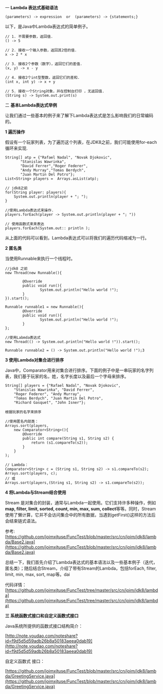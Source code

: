 一 **Lambda 表达式基础语法**

```
(parameters) -> expression  or  (parameters) -> {statements;}
```

以下，是Java中Lambda表达式的简单例子。

```
// 1. 不需要参数，返回值.
() -> 5

// 2. 接收一个输入参数，返回其2倍的值.
x -> 2 * x

// 3. 接收2个参数（数字），返回它们的差值.
(x, y) -> x - y

// 4. 接收2个int型整数，返回它们的差和.
(int x, int y) -> x + y

// 5. 接收一个String对象，并在控制台打印 ，无返回值.
(String s) -> System.out.print(s)
```

二 **基本Lambda表达式举例**

让我们通过一些基本的例子来了解下Lambda表达式是怎么影响我们的日常编码的。

**1 遍历操作**

假设有一个玩家列表，为了遍历这个列表，在JDK8之前，我们可能使用for-each循环来实现.

```
String[] atp = {"Rafael Nadal", "Novak Djokovic",  
       "Stanislas Wawrinka",  
       "David Ferrer","Roger Federer",  
       "Andy Murray","Tomas Berdych",  
       "Juan Martin Del Potro"};
List<String> players =  Arrays.asList(atp);

// jdk8之前
for(String player: players){
    System.out.println(player + "; "); 
}

//使用Lambda表达式来操作.
players.forEach(player -> System.out.println(player + "; "))

// 使用函数式来来表达
players.forEach(System.out:: println );
```

从上面的代码可以看到，Lambda表达式可以将我们的遍历代码缩减为一行。

**2 匿名类**

当使用Runnable来执行一个线程时。

```
//jdk8 之前
new Thread(new Runnable(){

        @Override
        public void run(){ 
                System.out.println("Hello world !");
        }
}).start();

Runnable runnable1 = new Runnable(){
        @Override
        public void run(){
                System.out.println("Hello world !");
        }
};

//使用Labmda表达式
new Thread(() -> System.out.println("Hello world !")).start();

Runnable runnable2 = () -> System.out.println("Hello world !");3
```

**3 使用Lambda对集合进行排序**

Java中，Comparator用来对集合进行排序。下面的例子中是一串玩家的名字列表，我们基于玩家的名，姓，名字长度以及最后一个字母来排序。

```
String[] players = {"Rafael Nadal", "Novak Djokovic",   
    "Stanislas Wawrinka", "David Ferrer",  
    "Roger Federer", "Andy Murray",  
    "Tomas Berdych", "Juan Martin Del Potro",  
    "Richard Gasquet", "John Isner"};
```

```
根据玩家的名字来排序

//使用匿名内部类：
Arrays.sort(players,
    new Comparator<String>(){
        @Override
        public int compare(String s1, String s2) {  
            return (s1.compareTo(s2));  
        }  
    }
);

// Lambda：
Comparator<String> c = (String s1, String s2) -> s1.compareTo(s2);
Arrays.sort(players, c);
// 或
Arrays.sort(players,(String s1, String s2) -> s1.compareTo(s2));
```

**4 将Lambda与Stream结合使用**

Stream 是对集合的封装，通常与Lambda一起使用。它们支持许多种操作，例如**map, filter, limit, sorted, count, min, max, sum, collect**等等。同时，Stream使用了懒计算，它并不会访问集合中的所有数据，当遇到getFirst\(\)这样的方法后会结束链式语法。

参考: [https://github.com/joimxjtuse/FuncTest/blob/master/src/cn/joim/jdk8/lambda/Base2.java](https://github.com/joimxjtuse/FuncTest/blob/master/src/cn/joim/jdk8/lambda/Base2.java)

总结一下，我们首先介绍了Lambda表达式的基本语法以及一些基本例子（迭代，匿名类）；随后结合Stream，介绍了带有Stream的Lambda，包括forEach, filter, limit, min, max, sort, map等。dai

代码详情：[https://github.com/joimxjtuse/FuncTest/tree/master/src/cn/joim/jdk8/lambda](https://github.com/joimxjtuse/FuncTest/tree/master/src/cn/joim/jdk8/lambda)

**三 系统函数式接口和自定义函数式接口**

Java系统所提供的函数式接口结构简介：

[http://note.youdao.com/noteshare?id=f9d5d5d59adb26b8a50183aeea0dab19](http://note.youdao.com/noteshare?id=f9d5d5d59adb26b8a50183aeea0dab19)

自定义函数式 接口：

[https://github.com/joimxjtuse/FuncTest/blob/master/src/cn/joim/jdk8/lambda/GreetingService.java](https://github.com/joimxjtuse/FuncTest/blob/master/src/cn/joim/jdk8/lambda/GreetingService.java)

